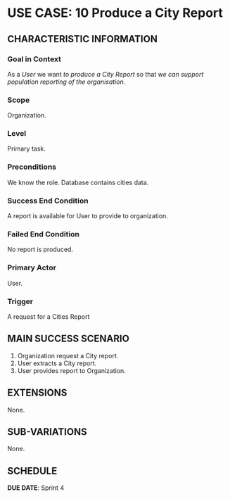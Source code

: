 # USE CASE: 10 Produce a City Report 
## CHARACTERISTIC INFORMATION

### Goal in Context

As a *User* we want *to produce a City Report* so that *we can support population reporting of the organisation.*

### Scope

Organization.

### Level

Primary task.

### Preconditions

We know the role.  Database contains cities data.

### Success End Condition

A report is available for User to provide to organization.

### Failed End Condition

No report is produced.

### Primary Actor

User.

### Trigger

A request for a Cities Report

## MAIN SUCCESS SCENARIO

1. Organization request a City report.
2. User extracts a City report.
3. User provides report to Organization.

## EXTENSIONS

None.

## SUB-VARIATIONS

None.

## SCHEDULE

**DUE DATE**: Sprint 4
